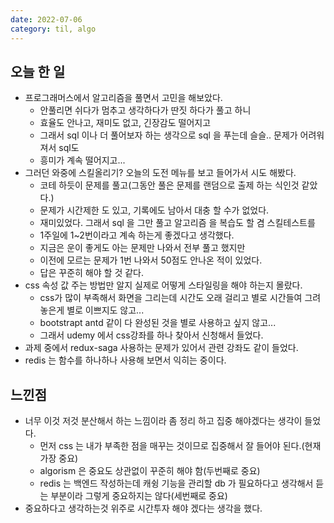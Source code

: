 ```yaml
---
date: 2022-07-06
category: til, algo
---
```


## 오늘 한 일

- 프로그래머스에서 알고리즘을 풀면서 고민을 해보았다.
  - 안풀리면 쉬다가 멈추고 생각하다가 딴짓 하다가 풀고 하니
  - 효율도 안나고, 재미도 없고, 긴장감도 떨어지고
  - 그래서 sql 이나 더 풀어보자 하는 생각으로 sql 을 푸는데 슬슬.. 문제가 어려워져서 sql도
  - 흥미가 계속 떨어지고...
- 그러던 와중에 스킬올리기? 오늘의 도전 메뉴를 보고 들어가서 시도 해봤다.
  - 코테 하듯이 문제를 풀고(그동안 풀은 문제를 랜덤으로 출제 하는 식인것 같았다.)
  - 문제가 시간제한 도 있고, 기록에도 남아서 대충 할 수가 없었다.
  - 재미있었다. 그래서 sql 을 그만 풀고 알고리즘 을 복습도 할 겸 스킬테스트를
  - 1주일에 1~2번이라고 계속 하는게 좋겠다고 생각했다.
  - 지금은 운이 좋게도 아는 문제만 나와서 전부 풀고 했지만
  - 이전에 모르는 문제가 1번 나와서 50점도 안나온 적이 있었다.
  - 답은 꾸준히 해야 할 것 같다.
- css 속성 값 주는 방법만 알지 실제로 어떻게 스타일링을 해야 하는지 몰랐다.
  - css가 많이 부족해서 화면을 그리는데 시간도 오래 걸리고 별로 시간들여 그려놓은게 별로 이쁘지도 않고...
  - bootstrapt antd 같이 다 완성된 것을 별로 사용하고 싶지 않고...
  - 그래서 udemy 에서 css강좌를 하나 찾아서 신청해서 들었다.
- 과제 중에서 redux-saga 사용하는 문제가 있어서 관련 강좌도 같이 들었다.
- redis 는 함수를 하나하나 사용해 보면서 익히는 중이다.

## 느낀점

- 너무 이것 저것 분산해서 하는 느낌이라 좀 정리 하고 집중 해야겠다는 생각이 들었다.
  - 먼저 css 는 내가 부족한 점을 매꾸는 것이므로 집중해서 잘 들어야 된다.(현재 가장 중요)
  - algorism 은 중요도 상관없이 꾸준히 해야 함(두번째로 중요)
  - redis 는 백엔드 작성하는데 캐슁 기능을 관리할 db 가 필요하다고 생각해서 듣는 부분이라 그렇게 중요하지는 않다(세번째로 중요)
- 중요하다고 생각하는것 위주로 시간투자 해야 겠다는 생각을 했다.
